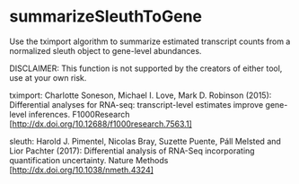 # summarizeSleuthToGene
Use the tximport algorithm to summarize estimated transcript counts from a normalized sleuth object to gene-level abundances.

DISCLAIMER: This function is not supported by the creators of either tool, use at your own risk.

tximport: Charlotte Soneson, Michael I. Love, Mark D. Robinson (2015): Differential analyses for RNA-seq: transcript-level estimates improve gene-level inferences. F1000Research [http://dx.doi.org/10.12688/f1000research.7563.1]

sleuth: Harold J. Pimentel, Nicolas Bray, Suzette Puente, Páll Melsted and Lior Pachter (2017): Differential analysis of RNA-Seq incorporating quantification uncertainty. Nature Methods [http://dx.doi.org/10.1038/nmeth.4324]
